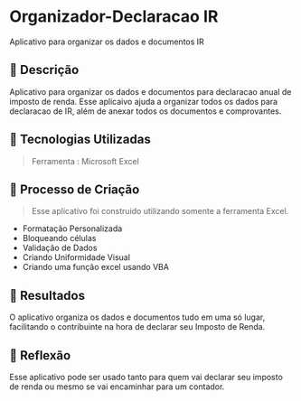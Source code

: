 # Organizador-Declaracao IR
Aplicativo para organizar os dados e documentos IR

## 📒 Descrição
Aplicativo para organizar os dados e documentos para declaracao anual de imposto de renda.
Esse aplicaivo ajuda a organizar todos os dados para declaracao de IR, além de anexar todos os documentos e comprovantes.

## 🤖 Tecnologias Utilizadas
> Ferramenta : Microsoft Excel

## 🧐 Processo de Criação
> Esse aplicativo foi construido utilizando somente a ferramenta Excel.
* Formatação Personalizada
* Bloqueando células
* Validação de Dados
* Criando Uniformidade Visual
* Criando uma função excel usando VBA

## 🚀 Resultados
O aplicativo organiza os dados e documentos tudo em uma só lugar, facilitando o contribuinte na hora de declarar seu Imposto de Renda.

## 💭 Reflexão
Esse aplicativo pode ser usado tanto para quem vai declarar seu imposto de renda ou mesmo se vai encaminhar para um contador.
